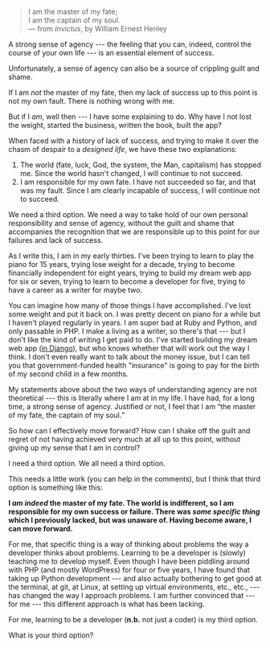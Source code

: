 <!--
.. title: "Success and Self-Determination: You Need a Third Option"
.. slug: third-option-success
.. date: 2016-02-13 07:26:43 UTC-08:00
.. tags:
.. category:
.. link:
.. description:
.. type: text
-->

> I am the master of my fate;  
> I am the captain of my soul.  
> &mdash; from _Invictus_, by William Ernest Henley


A strong sense of agency --- the feeling that you can, indeed, control the course of your own life --- is an essential element of success.

Unfortunately, a sense of agency can also be a source of crippling guilt and shame.

If I am _not_ the master of my fate, then my lack of success up to this point is not my own fault. There is nothing wrong with me.

But if I _am_, well then --- I have some explaining to do. Why have I not lost the weight, started the business, written the book, built the app?

When faced with a history of lack of success, and trying to make it over the chasm of despair to a _designed life_, we have these two explanations:

1. The world (fate, luck, God, the system, the Man, capitalism) has stopped me. Since the world hasn't changed, I will continue to not succeed.
2. I am responsible for my own fate. I have not succeeded so far, and that was my fault. Since I am clearly incapable of success, I will continue not to succeed.

We need a third option. We need a way to take hold of our own personal responsibility and sense of agency, without the guilt and shame that accompanies the recognition that we are responsible up to this point for our failures and lack of success.

As I write this, I am in my early thirties. I've been trying to learn to play the piano for 15 years, trying lose weight for a decade, trying to become financially independent for eight years, trying to build my dream web app for six or seven, trying to learn to become a developer for five, trying to have a career as a writer for maybe two.

You can imagine how many of those things I have accomplished. I've lost some weight and put it back on. I was pretty decent on piano for a while but I haven't played regularly in years. I am super bad at Ruby and Python, and only passable in PHP. I make a living as a writer, so there's that --- but I don't like the kind of writing I get paid to do. I've started building my dream web app ([in Django](http://hackwrite.com/posts/python-and-django-vs-ruby-and-rails/)), but who knows whether that will work out the way I think. I don't even really want to talk about the money issue, but I can tell you that government-funded health "insurance" is going to pay for the birth of my second child in a few months.

My statements above about the two ways of understanding agency are not theoretical --- this is literally where I am at in my life. I have had, for a long time, a strong sense of agency. Justified or not, I feel that I am <q>the master of my fate, the captain of my soul.</q>

So how can I effectively move forward? How can I shake off the guilt and regret of not having achieved very much at all up to this point, without giving up my sense that I am in control?

I need a third option. We all need a third option.

This needs a little work (you can help in the comments), but I think that third option is something like this:

**I _am indeed_ the master of my fate. The world is indifferent, so I am responsible for my own success or failure. There was _some specific thing_ which I previously lacked, but was unaware of. Having become aware, I can move forward.**

For me, that specific thing is a way of thinking about problems the way a developer thinks about problems. Learning to be a developer is (slowly) teaching me to develop myself. Even though I have been piddling around with PHP (and mostly WordPress) for four or five years, I have found that taking up Python development --- and also actually bothering to get good at the terminal, at git, at Linux, at setting up virtual environments, etc., etc., --- has changed the way I approach problems. I am further convinced that --- for me --- this different approach is what has been lacking.

For me, learning to be a developer (<b>n.b.</b> not just a coder) is my third option.

What is your third option?
